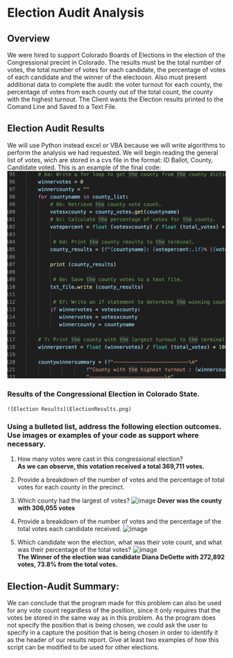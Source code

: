 # Election Audit Analysis 
##  Overview
We were hired to support Colorado Boards of Elections in the election of the Congressional precint in Colorado. The results must be the total number of votes, the total number of votes for each candidate, the percentage of votes of each candidate and the winner of the electoosn. Also  must present additional data to complete the audit:
the voter turnout for each county, the percentage of votes from each county out of the total count, the county with the highest turnout.
The Client wants the Election results printed to the Comand Line and Saved to a Text File. 
## Election Audit Results  
  We will use Python instead excel or VBA because we will write algorithms to perform the analysis we had requested. We will begin reading the general list of votes, wich are stored in a cvs file in the format: ID Ballot, County, Candidate voted. This is an example of the final code: 
![Total votes per County](Votes_x_County.png)

### Results of the Congressional Election in Colorado State.
    ![Election Results](ElectionResults.png) 

### Using a bulleted list, address the following election outcomes. Use images or examples of your code as support where necessary.
1. How many votes were cast in this congressional election?  
   **As we can observe, this votation received a total 369,711 votes.**
     
2. Provide a breakdown of the number of votes and the percentage of total votes for each county in the precinct.
3. Which county had the largest  of votes?
   ![image](https://user-images.githubusercontent.com/102195803/163259840-0fc9d41a-b889-4f20-b43b-928047a1d17b.png)
   **Dever was the county with 306,055 votes**
4. Provide a breakdown of the number of votes and the percentage of the total votes each candidate received.
  ![image](https://user-images.githubusercontent.com/102195803/163261710-8b9b313c-f1ae-4363-93e6-35d7c20f6743.png) 
  
5. Which candidate won the election, what was their vote count, and what was their percentage of the total votes?
    ![image](https://user-images.githubusercontent.com/102195803/163261830-ab39e761-5890-4fe9-8f82-167c9d3f549e.png)   
   **The Winner of the election was candidate Diana DeGette with 272,892 votes, 73.8% from the total votes.**
    
## Election-Audit Summary: 
We can conclude that the program made for this problem can also be used for any vote count regardless of the position, since it only requires that the votes be stored in the same way as in this problem. As the program does not specify the position that is being chosen, we could ask the user to specify in a capture the position that is being chosen in order to identify it as the header of our results report.
Give at least two examples of how this script can be modified to be used for other elections.
